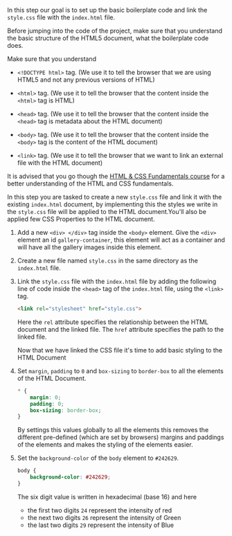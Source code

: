 
In this step our goal is to set up the basic boilerplate code and link the `style.css` file with the `index.html` file. 

Before jumping into the code of the project, make sure that you understand the basic structure of the HTML5 document, what the boilerplate code does. 

Make sure that you understand 

* `<!DOCTYPE html>` tag. (We use it to tell the browser that we are using HTML5 and not any previous versions of HTML)
  
* `<html>` tag. (We use it to tell the browser that the content inside the `<html>` tag is HTML)
  
* `<head>` tag. (We use it to tell the browser that the content inside the `<head>` tag is metadata about the HTML document)
  
* `<body>` tag. (We use it to tell the browser that the content inside the `<body>` tag is the content of the HTML document)
  
* `<link>` tag. (We use it to tell the browser that we want to link an external file with the HTML document)

It is advised that you go though the [HTML & CSS Fundamentals course](https://codedamn.com/learn/html-css) for a better understanding of the HTML and CSS fundamentals.

In this step you are tasked to create a new `style.css` file and link it with the existing `index.html` document, by implementing this the styles we write in the `style.css` file will be applied to the HTML document.You'll also be applied few CSS Properties to the HTML document. 

1. Add a new `<div> </div>` tag inside the `<body>` element. Give the `<div>` element an id `gallery-container`, this element will act as a container and will have all the gallery images inside this element. 
   
2. Create a new file named `style.css` in the same directory as the `index.html` file.

3. Link the `style.css` file with the `index.html` file by adding the following line of code inside the `<head>` tag of the `index.html` file, using the `<link>` tag. 

    ```html
    <link rel="stylesheet" href="style.css">
    ```
    Here the `rel` attribute specifies the relationship between the HTML document and the linked file. The `href` attribute specifies the path to the linked file.

    Now that we have linked the CSS file it's time to add basic styling to the HTML Document

4. Set `margin`, `padding` to `0` and `box-sizing` to `border-box` to all the elements of the HTML Document. 

    ```css
    * {
        margin: 0;
        padding: 0;
        box-sizing: border-box;
    }
    ```
    By settings this values globally to all the elements this removes the different pre-defined (which are set by browsers) margins and paddings of the elements and makes the styling of the elements easier.

5. Set the `background-color` of the `body` element to `#242629`.

    ```css
    body {
        background-color: #242629;
    }
    ```
    The six digit value is written in hexadecimal (base 16) and here 

   * the first two digits `24` represent the intensity of red
   * the next two digits `26` represent the intensity of Green 
   * the last two digits `29` represent the intensity of Blue